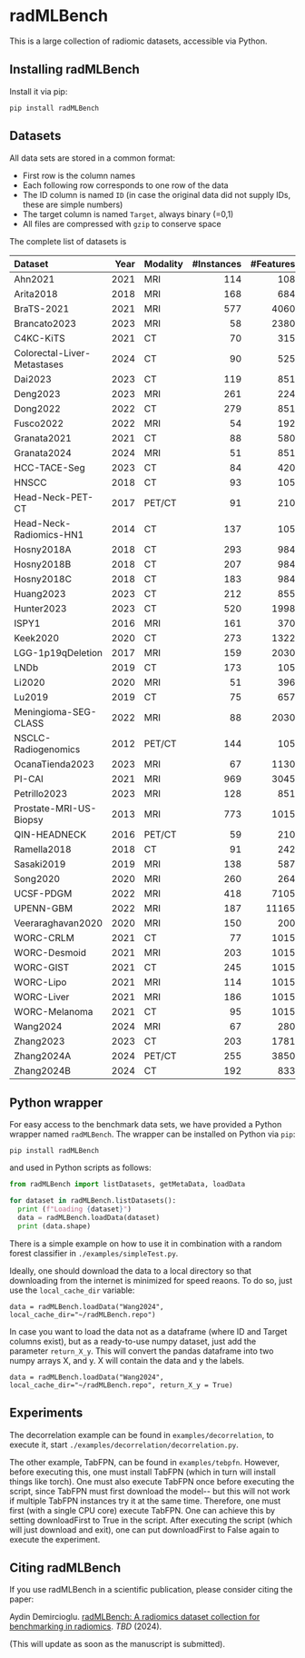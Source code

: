 # radMLBench

This is a large collection of radiomic datasets, accessible via Python.


## Installing radMLBench

Install it via pip:

```
pip install radMLBench
```


## Datasets

All data sets are stored in a common format:

* First row is the column names
* Each following row corresponds to one row of the data
* The ID column is named `ID` (in case the original data did not supply IDs, these are simple numbers)
* The target column is named `Target`, always binary (=0,1)
* All files are compressed with `gzip` to conserve space


The complete list of datasets is

<!-- dataset table:start -->

| Dataset                     |   Year | Modality   |   #Instances |   #Features |   Dimensionality |   ClassBalance | DOI                                          |
|:----------------------------|-------:|:-----------|-------------:|------------:|-----------------:|---------------:|:---------------------------------------------|
| Ahn2021                     |   2021 | MRI        |          114 |         108 |             0.96 |             55 | https://doi.org/10.1016/j.ejrad.2019.108642  |
| Arita2018                   |   2018 | MRI        |          168 |         684 |             4.08 |             66 | https://doi.org/10.1038/s41598-018-30273-4   |
| BraTS-2021                  |   2021 | MRI        |          577 |        4060 |             7.04 |             52 | https://doi.org/10.48550/arXiv.2107.02314    |
| Brancato2023                |   2023 | MRI        |           58 |        2380 |            41.07 |             60 | https://doi.org/10.3390/jcm12010140          |
| C4KC-KiTS                   |   2021 | CT         |           70 |         315 |             4.53 |             66 | https://doi.org/10.1016/j.media.2020.101821  |
| Colorectal-Liver-Metastases |   2024 | CT         |           90 |         525 |             5.86 |             84 | https://doi.org/10.1038/s41597-024-02981-2   |
| Dai2023                     |   2023 | CT         |          119 |         851 |             7.17 |             26 | https://doi.org/10.7717/peerj.16230          |
| Deng2023                    |   2023 | MRI        |          261 |         224 |             0.87 |             36 | https://doi.org/10.1007/s13246-023-01300-0   |
| Dong2022                    |   2022 | CT         |          279 |         851 |             3.06 |             49 | https://doi.org/10.7717/peerj.14127          |
| Fusco2022                   |   2022 | MRI        |           54 |         192 |             3.59 |             61 | https://doi.org/10.3390/curroncol29030159    |
| Granata2021                 |   2021 | CT         |           88 |         580 |             6.61 |             47 | https://doi.org/10.3390/cancers13163992      |
| Granata2024                 |   2024 | MRI        |           51 |         851 |            16.73 |             75 | https://doi.org/10.3390/diagnostics14020152  |
| HCC-TACE-Seg                |   2023 | CT         |           84 |         420 |             5.02 |             14 | https://doi.org/10.1038/s41597-023-01928-3   |
| HNSCC                       |   2018 | CT         |           93 |         105 |             1.15 |             27 | https://doi.org/10.1038/sdata.2018.173       |
| Head-Neck-PET-CT            |   2017 | PET/CT     |           91 |         210 |             2.33 |             67 | https://doi.org/10.1038/s41598-017-10371-5   |
| Head-Neck-Radiomics-HN1     |   2014 | CT         |          137 |         105 |             0.78 |             45 | http://doi.org/10.1038/ncomms5006            |
| Hosny2018A                  |   2018 | CT         |          293 |         984 |             3.37 |             54 | https://doi.org/10.1371/journal.pmed.1002711 |
| Hosny2018B                  |   2018 | CT         |          207 |         984 |             4.76 |             29 | https://doi.org/10.1371/journal.pmed.1002711 |
| Hosny2018C                  |   2018 | CT         |          183 |         984 |             5.39 |             73 | https://doi.org/10.1371/journal.pmed.1002711 |
| Huang2023                   |   2023 | CT         |          212 |         855 |             4.04 |             46 | https://doi.org/10.1371/journal.pone.0292110 |
| Hunter2023                  |   2023 | CT         |          520 |        1998 |             3.85 |             54 | https://doi.org/10.1038/s41416-023-02480-y   |
| ISPY1                       |   2016 | MRI        |          161 |         370 |             2.31 |             57 | http://doi.org/10.7937/K9/TCIA.2016.HdHpgJLK |
| Keek2020                    |   2020 | CT         |          273 |        1322 |             4.85 |             44 | https://doi.org/10.1371/journal.pone.0232639 |
| LGG-1p19qDeletion           |   2017 | MRI        |          159 |        2030 |            12.78 |             64 | https://doi.org/10.1007/s10278-017-9984-3    |
| LNDb                        |   2019 | CT         |          173 |         105 |             0.62 |             66 | https://doi.org/10.48550/arXiv.1911.08434    |
| Li2020                      |   2020 | MRI        |           51 |         396 |             7.8  |             63 | https://doi.org/10.1371/journal.pone.0227703 |
| Lu2019                      |   2019 | CT         |           75 |         657 |             8.79 |             73 | https://doi.org/10.1038/s41467-019-08718-9   |
| Meningioma-SEG-CLASS        |   2022 | MRI        |           88 |        2030 |            23.09 |             43 | https://doi.org/10.1038/s41598-022-07859-0   |
| NSCLC-Radiogenomics         |   2012 | PET/CT     |          144 |         105 |             0.74 |             16 | http://doi.org/10.1148/radiol.12111607       |
| OcanaTienda2023             |   2023 | MRI        |           67 |        1130 |            16.9  |             48 | https://doi.org/10.1038/s41597-023-02123-0   |
| PI-CAI                      |   2021 | MRI        |          969 |        3045 |             3.14 |             66 | https://doi.org/10.1016/j.media.2021.102155  |
| Petrillo2023                |   2023 | MRI        |          128 |         851 |             6.66 |             37 | https://doi.org/10.1007/s11547-023-01718-2   |
| Prostate-MRI-US-Biopsy      |   2013 | MRI        |          773 |        1015 |             1.32 |             77 | https://doi.org/10.1016/j.juro.2012.08.095   |
| QIN-HEADNECK                |   2016 | PET/CT     |           59 |         210 |             3.59 |             75 | https://doi.org/10.7717/peerj.2057           |
| Ramella2018                 |   2018 | CT         |           91 |         242 |             2.68 |             55 | https://doi.org/10.1371/journal.pone.0207455 |
| Sasaki2019                  |   2019 | MRI        |          138 |         587 |             4.27 |             49 | https://doi.org/10.1038/s41598-019-50849-y   |
| Song2020                    |   2020 | MRI        |          260 |         264 |             1.02 |             49 | https://doi.org/10.1371/journal.pone.0237587 |
| UCSF-PDGM                   |   2022 | MRI        |          418 |        7105 |            17    |             89 | https://doi.org/10.1148/ryai.220058          |
| UPENN-GBM                   |   2022 | MRI        |          187 |       11165 |            59.72 |             42 | https://doi.org/10.1038/s41597-022-01560-7   |
| Veeraraghavan2020           |   2020 | MRI        |          150 |         200 |             1.35 |             31 | https://doi.org/10.1038/s41598-020-72475-9   |
| WORC-CRLM                   |   2021 | CT         |           77 |        1015 |            13.21 |             48 | https://doi.org/10.48550/arXiv.2108.08618    |
| WORC-Desmoid                |   2021 | MRI        |          203 |        1015 |             5.01 |             35 | https://doi.org/10.48550/arXiv.2108.08618    |
| WORC-GIST                   |   2021 | CT         |          245 |        1015 |             4.15 |             51 | https://doi.org/10.48550/arXiv.2108.08618    |
| WORC-Lipo                   |   2021 | MRI        |          114 |        1015 |             8.92 |             50 | https://doi.org/10.48550/arXiv.2108.08618    |
| WORC-Liver                  |   2021 | MRI        |          186 |        1015 |             5.47 |             51 | https://doi.org/10.48550/arXiv.2108.08618    |
| WORC-Melanoma               |   2021 | CT         |           95 |        1015 |            10.71 |             49 | https://doi.org/10.48550/arXiv.2108.08618    |
| Wang2024                    |   2024 | MRI        |           67 |         280 |             4.21 |             40 | https://doi.org/10.1371/journal.pone.0299267 |
| Zhang2023                   |   2023 | CT         |          203 |        1781 |             8.78 |             51 | https://doi.org/10.7717/peerj.14559          |
| Zhang2024A                  |   2024 | PET/CT     |          255 |        3850 |            15.11 |             57 | https://doi.org/10.1371/journal.pone.0300170 |
| Zhang2024B                  |   2024 | CT         |          192 |         833 |             4.35 |             66 | https://doi.org/10.7717/peerj.17111          |
<!-- dataset table:end -->


## Python wrapper

For easy access to the benchmark data sets, we have provided a Python wrapper named `radMLBench`. The wrapper can be installed on Python via `pip`:

```
pip install radMLBench
```

and used in Python scripts as follows:

```python
from radMLBench import listDatasets, getMetaData, loadData

for dataset in radMLBench.listDatasets():
  print (f"Loading {dataset}")
  data = radMLBench.loadData(dataset)
  print (data.shape)
```

There is a simple example on how to use it in combination with a random forest
classifier in `./examples/simpleTest.py`.

Ideally, one should download the data to a local directory so that
downloading from the internet is minimized for speed reaons. To do so,
just use the `local_cache_dir` variable:

``` data = radMLBench.loadData("Wang2024", local_cache_dir="~/radMLBench.repo") ```

In case you want to load the data not as a dataframe (where ID and Target columns
exist), but as a ready-to-use numpy dataset, just add the parameter `return_X_y`.
This will convert the pandas dataframe into two numpy arrays X, and y. X will
contain the data and y the labels.

``` data = radMLBench.loadData("Wang2024", local_cache_dir="~/radMLBench.repo", return_X_y = True) ```



## Experiments

The decorrelation example can be found in `examples/decorrelation`,
to execute it, start `./examples/decorrelation/decorrelation.py`.

The other example, TabFPN, can be found in `examples/tebpfn`.
However, before executing this, one must install TabFPN (which in turn
will install things like torch). One must also execute TabFPN once
before  executing the script, since TabFPN must first download the model--
but this will not work if multiple TabFPN instances try it at the same time.
Therefore, one must first (with a single CPU core) execute TabFPN.
One can achieve this by setting downloadFirst to True in the script.
After executing the script (which will just download and exit), one can
put downloadFirst to False again to execute the experiment.




## Citing radMLBench

If you use radMLBench in a scientific publication, please consider citing the paper:

Aydin Demircioglu.
[radMLBench: A radiomics dataset collection for benchmarking in radiomics](TBD).
_TBD_ (2024).

(This will update as soon as the manuscript is submitted).

```
